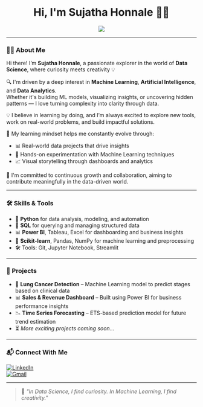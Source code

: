 <!-- ✅ Add a banner here if you upload one -->
<!-- Example: 
<img src="https://github.com/HonnaleSujatha/HonnaleSujatha/assets/your_image_id/banner-datascience.png" alt="banner" style="width:100%"/> 
-->

<h1 align="center">Hi, I'm Sujatha Honnale 👩‍💻</h1>

<p align="center">
  <img src="https://readme-typing-svg.demolab.com/?lines=Data+Science+%7C+Machine+Learning+%7C+Analytics;Curiosity+meets+Creativity;Power+BI+%7C+Python+%7C+SQL+%7C+AI+Explorer" />
</p>

---

### 👩‍💻 About Me

Hi there! I’m **Sujatha Honnale**, a passionate explorer in the world of **Data Science**, where curiosity meets creativity 💡

🔍 I'm driven by a deep interest in **Machine Learning**, **Artificial Intelligence**, and **Data Analytics**.  
Whether it's building ML models, visualizing insights, or uncovering hidden patterns — I love turning complexity into clarity through data.

💡 I believe in learning by doing, and I’m always excited to explore new tools, work on real-world problems, and build impactful solutions.

🎯 My learning mindset helps me constantly evolve through:
- 📊 Real-world data projects that drive insights  
- 🤖 Hands-on experimentation with Machine Learning techniques  
- 📈 Visual storytelling through dashboards and analytics  

🌟 I'm committed to continuous growth and collaboration, aiming to contribute meaningfully in the data-driven world.

---

### 🛠️ Skills & Tools

- 🐍 **Python** for data analysis, modeling, and automation  
- 🧮 **SQL** for querying and managing structured data  
- 📊 **Power BI**, Tableau, Excel for dashboarding and business insights  
- 🧠 **Scikit-learn**, Pandas, NumPy for machine learning and preprocessing  
- 🛠️ Tools: Git, Jupyter Notebook, Streamlit

---

### 🚀 Projects

- 🔬 **Lung Cancer Detection** – Machine Learning model to predict stages based on clinical data  
- 📊 **Sales & Revenue Dashboard** – Built using Power BI for business performance insights  
- 📉 **Time Series Forecasting** – ETS-based prediction model for future trend estimation  
- ⏳ *More exciting projects coming soon...*

---

### 📬 Connect With Me

[![LinkedIn](https://img.shields.io/badge/LinkedIn-blue?logo=linkedin)](https://www.linkedin.com/in/honnale-sujatha-b551652b2)  
[![Gmail](https://img.shields.io/badge/Gmail-red?logo=gmail&logoColor=white)](mailto:honnalesujatha@gamil.com)

---

> 💬 *"In Data Science, I find curiosity. In Machine Learning, I find creativity."*

